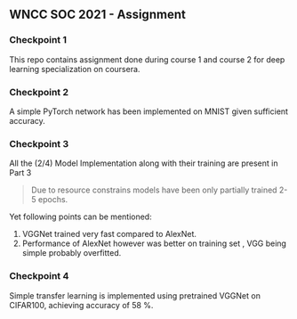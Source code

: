 ## WNCC SOC 2021 - Assignment

### Checkpoint 1
This repo contains assignment done during course 1 and course 2 for deep learning specialization on coursera.

### Checkpoint 2
A simple PyTorch network has been implemented on MNIST given sufficient accuracy.

### Checkpoint 3 
All the (2/4) Model Implementation along with their training are present in Part 3

> Due to resource constrains models have been only partially trained 2-5 epochs.

Yet following points can be mentioned:
1. VGGNet trained very fast compared to AlexNet.
2. Performance of AlexNet however was better on training set , VGG being simple probably overfitted.

### Checkpoint 4 
 Simple transfer learning is implemented using pretrained VGGNet on CIFAR100, achieving accuracy of 58 %.
